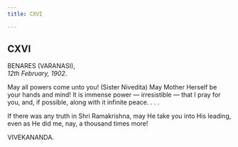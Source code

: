 ```yaml
---
title: CXVI

---
```





  

  


## CXVI

BENARES (VARANASI),  
*12th February, 1902*.

May all powers come unto you! (Sister Nivedita) May Mother Herself be
your hands and mind! It is immense power — irresistible — that I pray
for you, and, if possible, along with it infinite peace. . . .

If there was any truth in Shri Ramakrishna, may He take you into His
leading, even as He did me, nay, a thousand times more!

VIVEKANANDA.



